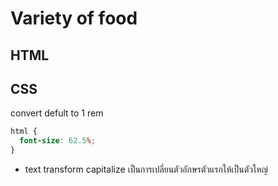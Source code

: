 # Variety of food

## HTML

## CSS

convert defult to 1 rem

```css
html {
  font-size: 62.5%;
}
```

- text transform capitalize เป็นการเปลี่ยนตัวอักษรตัวแรกให้เป็นตัวใหญ่
